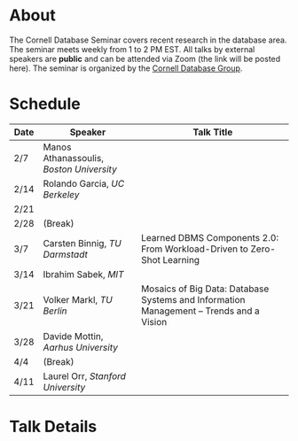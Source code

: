 # About

The Cornell Database Seminar covers recent research in the database area. The seminar meets weekly from 1 to 2 PM EST. All talks by external speakers are **public** and can be attended via Zoom (the link will be posted here). The seminar is organized by the [Cornell Database Group](https://itrummer.github.io/dbgrouphp/).

# Schedule

|Date|Speaker|Talk Title|
|---|----- | ------- |
|2/7|Manos Athanassoulis, _Boston University_ |
|2/14|Rolando Garcia, _UC Berkeley_ |
|2/21| | |
|2/28| (Break) | |
|3/7|Carsten Binnig, _TU Darmstadt_ | Learned DBMS Components 2.0: From Workload-Driven to Zero-Shot Learning|
|3/14|Ibrahim Sabek, _MIT_ | |
|3/21|Volker Markl, _TU Berlin_ | Mosaics of Big Data: Database Systems and Information Management – Trends and a Vision|
|3/28|Davide Mottin, _Aarhus University_ | |
|4/4|(Break)| |
|4/11|Laurel Orr, _Stanford University_ | |

# Talk Details
